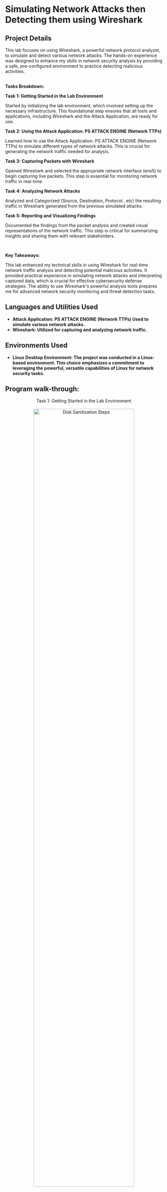 # Simulating Network Attacks then Detecting them using Wireshark


<h2>Project Details</h2>
This lab focuses on using Wireshark, a powerful network protocol analyzer, to simulate and detect various network attacks. The hands-on experience was designed to enhance my skills in network security analysis by providing a safe, pre-configured environment to practice detecting malicious activities.<br />
<br />

**Tasks Breakdown:**

**Task 1: Getting Started in the Lab Environment**

Started by initializing the lab environment, which involved setting up the necessary infrastructure. This foundational step ensures that all tools and applications, including Wireshark and the Attack Application, are ready for use.

**Task 2: Using the Attack Application: PS ATTACK ENGINE (Network TTPs)**

Learned how to use the Attack Application: PS ATTACK ENGINE (Network TTPs) to simulate different types of network attacks. This is crucial for generating the network traffic needed for analysis.

**Task 3: Capturing Packets with Wireshark**

Opened Wireshark and selected the appropriate network interface (ens5) to begin capturing live packets. This step is essential for monitoring network traffic in real-time.

**Task 4: Analyzing Network Attacks**

Analyzed and Categorized (Source, Destination, Protocol.. etc) the resulting traffic in Wireshark generated from the previous simulated attacks.

**Task 5: Reporting and Visualizing Findings**

Documented the findings from the packet analysis and created visual representations of the network traffic. This step is critical for summarizing insights and sharing them with relevant stakeholders.

<br />

**Key Takeaways:**

This lab enhanced my technical skills in using Wireshark for real-time network traffic analysis and detecting potential malicious activities. It provided practical experience in simulating network attacks and interpreting captured data, which is crucial for effective cybersecurity defense strategies. The ability to use Wireshark's powerful analysis tools prepares me for advanced network security monitoring and threat detection tasks.
<br />


<h2>Languages and Utilities Used</h2>

- <b>Attack Application: PS ATTACK ENGINE (Network TTPs) Used to simulate various network attacks.</b>
- <b>Wireshark: Utilized for capturing and analyzing network traffic.</b> 
  

<h2>Environments Used </h2>

- <b>Linux Desktop Environment: The project was conducted in a Linux-based environment. This choice emphasizes a commitment to leveraging the powerful, versatile capabilities of Linux for network security tasks.

</b>

<h2>Program walk-through:</h2>




<p align="center">
Task 1: Getting Started in the Lab Environment <br/>
<br />
<img src="https://i.imgur.com/ve9YWOD.png" height="80%" width="80%" alt="Disk Sanitization Steps"/>
<br />
<br />
<img src="https://i.imgur.com/ioFH947.png" height="80%" width="80%" alt="Disk Sanitization Steps"/>
<br />
<br />
<img src="https://i.imgur.com/gU9RCdG.png" height="80%" width="80%" alt="Disk Sanitization Steps"/>
<br />
  
<br />
<br />
Task 2: Using the Attack Application: PS ATTACK ENGINE (Network TTPs) <br/>
<br />
<img src="https://i.imgur.com/obUVbvq.png" height="80%" width="80%" alt="Disk Sanitization Steps"/>
<br />
<br />
<img src="https://i.imgur.com/cNN2BFC.png" height="80%" width="80%" alt="Disk Sanitization Steps"/>
<br />
<br />
<img src="https://i.imgur.com/h6bSKkH.png" height="80%" width="80%" alt="Disk Sanitization Steps"/>
<br />
<br />
<img src="https://i.imgur.com/4O5PwxJ.png" height="80%" width="80%" alt="Disk Sanitization Steps"/>
<br />
<br />
<img src="https://i.imgur.com/4ugOS5N.png" height="80%" width="80%" alt="Disk Sanitization Steps"/>
<br />
<br />
<img src="https://i.imgur.com/ragQI34.png" height="80%" width="80%" alt="Disk Sanitization Steps"/>
<br />
<br />
<img src="https://i.imgur.com/OHODcnr.png" height="80%" width="80%" alt="Disk Sanitization Steps"/>



<br />
<br />
Task 3: Performing Searches in Splunk <br/>
<br />
<img src="https://i.imgur.com/ElF0FYj.png" height="80%" width="80%" alt="Disk Sanitization Steps"/>
<br />
<br />
<img src="https://i.imgur.com/hgMv3oP.png" height="80%" width="80%" alt="Disk Sanitization Steps"/>
<br />
<br />
<img src="https://i.imgur.com/F8Kgihc.png" height="80%" width="80%" alt="Disk Sanitization Steps"/>
<br />
<br />
<img src="https://i.imgur.com/XjngoaY.png" height="80%" width="80%" alt="Disk Sanitization Steps"/>
<br />
<br />
<img src="https://i.imgur.com/5xuxeko.png" height="80%" width="80%" alt="Disk Sanitization Steps"/>
<br />
<br />
<img src="https://i.imgur.com/F3zMExf.png" height="80%" width="80%" alt="Disk Sanitization Steps"/>
<br />
<br />
<img src="https://i.imgur.com/YgMoFYo.png" height="80%" width="80%" alt="Disk Sanitization Steps"/>


<br />
<br />
Task 4: Creating and Sharing Reports in Splunk  <br/>
<br />
<img src="https://i.imgur.com/6GSDBPv.png" height="80%" width="80%" alt="Disk Sanitization Steps"/>
<br />
<br />
<img src="https://i.imgur.com/Aeh8OEW.png" height="80%" width="80%" alt="Disk Sanitization Steps"/>
<br />
<br />
<img src="https://i.imgur.com/zuE3XPx.png" height="80%" width="80%" alt="Disk Sanitization Steps"/>
<br />
<br />
<img src="https://i.imgur.com/ABlgQuE.png" height="80%" width="80%" alt="Disk Sanitization Steps"/>
<br />
<br />
<img src="https://i.imgur.com/c5QLRr9.png" height="80%" width="80%" alt="Disk Sanitization Steps"/>
<br />
<br />
<img src="https://i.imgur.com/HKpWDjH.png" height="80%" width="80%" alt="Disk Sanitization Steps"/>
<br />
<br />
<img src="https://i.imgur.com/fiaX8xR.png" height="80%" width="80%" alt="Disk Sanitization Steps"/>
<br />
<br />
<img src="https://i.imgur.com/D3WNr6q.png" height="80%" width="80%" alt="Disk Sanitization Steps"/>


<br />
<br />
Task 5: Creating Dashboards in Splunk  <br/>
<br />
<img src="https://i.imgur.com/76wBj83.png" height="80%" width="80%" alt="Disk Sanitization Steps"/>
<br />
<br />
<img src="https://i.imgur.com/fXlY8kh.png" height="80%" width="80%" alt="Disk Sanitization Steps"/>
<br />
<br />
<img src="https://i.imgur.com/XbzAJrA.png" height="80%" width="80%" alt="Disk Sanitization Steps"/>
<br />
<br />
<img src="https://i.imgur.com/tEqor2v.png" height="80%" width="80%" alt="Disk Sanitization Steps"/>
<br />
<br />
<img src="https://i.imgur.com/7iUSsm0.png" height="80%" width="80%" alt="Disk Sanitization Steps"/>
<br />
<br />
<img src="https://i.imgur.com/m9N43WV.png" height="80%" width="80%" alt="Disk Sanitization Steps"/>
<br />
<br />
<img src="https://i.imgur.com/q4bt5xH.png" height="80%" width="80%" alt="Disk Sanitization Steps"/>
<br />
<br />
<img src="https://i.imgur.com/kx9pOJ8.png" height="80%" width="80%" alt="Disk Sanitization Steps"/>
<br />
<br />
<img src="https://i.imgur.com/1EyX2Fi.png" height="80%" width="80%" alt="Disk Sanitization Steps"/>
<br />
<br />
<img src="https://i.imgur.com/vJNIJae.png" height="80%" width="80%" alt="Disk Sanitization Steps"/>
<br />
<br />
<br />
<br />
<img src="https://i.imgur.com/YyM4BHj.png" height="80%" width="80%" alt="Disk Sanitization Steps"/>









<br />
<br />

</p>

<!--
 ```diff
- text in red
+ text in green
! text in orange
# text in gray
@@ text in purple (and bold)@@
```
--!>
